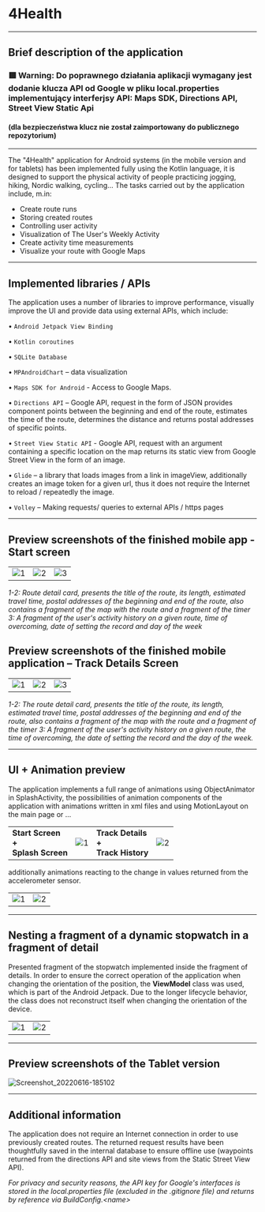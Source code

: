 # 4Health

------------------
## Brief description of the application

###  🟥 Warning: Do poprawnego działania aplikacji wymagany jest dodanie klucza API od Google w pliku local.properties implementujący interferjsy API: Maps SDK, Directions API,  Street View Static Api
#### (dla bezpieczeństwa klucz nie został zaimportowany do publicznego repozytorium)
---------------

The "4Health" application for Android systems (in the mobile version and for tablets) has been implemented fully using the Kotlin language, it is designed to support the physical activity of people practicing jogging, hiking, Nordic walking, cycling...  The tasks carried out by the application include, m.in: 

<ul>
  <li>Create route runs</li>
  
 <li>Storing created routes </li>

 <li>Controlling user activity </li>

 <li>Visualization of The User's Weekly Activity </li>

 <li>Create activity time measurements  </li>

 <li>Visualize your route with Google Maps </li>
  
</ul>

----------------
## Implemented libraries / APIs

The application uses a number of libraries to improve performance, visually improve the UI and provide data using external APIs, which include:


• `Android Jetpack View Binding`
  
• `Kotlin coroutines`

• `SQLite Database`

• `MPAndroidChart` – data visualization

• `Maps SDK for Android` - Access to Google Maps. 

• `Directions API` – Google API, request in the form of JSON provides component points between the beginning and end of the route, estimates the time of the route, determines the distance and returns postal addresses of specific points. 

• `Street View Static API` - Google API, request with an argument containing a specific location on the map returns its static view from Google Street View in the form of an image.

• `Glide` – a library that loads images from a link in imageView, additionally creates an image token for a given url, thus it does not require the Internet to reload / repeatedly the image. 

• `Volley` – Making requests/ queries to external APIs / https pages 
  


----------------------
## Preview screenshots of the finished mobile app - Start screen

<table>
  <tr>
    <td> <img src="https://user-images.githubusercontent.com/77066408/175125697-a63666be-a5f8-416a-953b-b535c0458a77.png"  alt="1"></td>
    <td> <img src="https://user-images.githubusercontent.com/77066408/175125066-80e2d2e7-477c-41d0-b754-5b9647980eec.png"  alt="2"></td>
    <td> <img src="https://user-images.githubusercontent.com/77066408/175125935-6762536d-83cd-42a6-a886-bdd7cb4977a7.png"  alt="3"></td>
    
  </tr> 
</table>

<i>1-2: Route detail card, presents the title of the route, its length, estimated travel time, postal addresses of the beginning and end of the route, also contains a fragment of the map with the route and a fragment of the timer 3: A fragment of the user's activity history on a given route, time of overcoming, date of setting the record and day of the week</i>

## Preview screenshots of the finished mobile application – Track Details Screen

<table>
  <tr>
    <td> <img src="https://user-images.githubusercontent.com/77066408/175127428-b86b4f1f-4faa-41b8-a062-da2317900d1a.png"  alt="1"></td>
    <td> <img src="https://user-images.githubusercontent.com/77066408/175127571-091ca9e5-9e45-4359-a20f-fca23479434a.png"  alt="2"></td>
    <td> <img src="https://user-images.githubusercontent.com/77066408/175127825-0a0d710c-b243-4019-b421-d5b8d6053f8e.png"  alt="3"></td>
    
  </tr> 
</table>

<i>1-2: The route detail card, presents the title of the route, its length, estimated travel time, postal addresses of the beginning and end of the route, also contains a fragment of the map with the route and a fragment of the timer 3: A fragment of the user's activity history on a given route, the time of overcoming, the date of setting the record and the day of the week. </i>

-------------
## UI + Animation preview

The application implements a full range of animations using ObjectAnimator in SplashActivity, the possibilities of animation components of the application with animations written in xml files and using MotionLayout on the main page or ...

<table >
  <tr>
    <td> <b> Start Screen</br> + </br>Splash Screen </b> </td>
    <td> <img src="https://user-images.githubusercontent.com/77066408/175133342-0b2caaae-a5ed-4578-b12c-57469fd3f343.gif"  alt="1"></td>
    <td> <b> Track Details</br> + </br>Track History </b> </td>
    <td> <img src="https://user-images.githubusercontent.com/77066408/175134130-d9d9daff-34d6-4a13-b33b-490e591b3d49.gif"  alt="2"></td>
 
    
  </tr> 
</table>

additionally animations reacting to the change in values returned from the accelerometer sensor.

<table>
  <tr>
    <td> <img src="https://user-images.githubusercontent.com/77066408/175136396-60359aa3-b2c3-4654-a5ad-7f73e3a81e87.png"  alt="1"></td>
    <td> <img src="https://user-images.githubusercontent.com/77066408/175136557-b92b5c45-c6ba-4170-80b8-e58c6ae5e382.png"  alt="2"></td>
  </tr> 
</table>


---------------
## Nesting a fragment of a dynamic stopwatch in a fragment of detail

Presented fragment of the stopwatch implemented inside the fragment of details. In order to ensure the correct operation of the application when changing the orientation of the position, the <b>ViewModel</b> class was used, which is part of the Android Jetpack. Due to the longer lifecycle behavior, the class does not reconstruct itself when changing the orientation of the device. 

<table>
  <tr>
    <td> <img src="https://user-images.githubusercontent.com/77066408/175140036-d8976d98-d13b-4670-abb4-d48b58342c6d.png"  alt="1"></td>
    <td> <img src="https://user-images.githubusercontent.com/77066408/175140268-0c6f063d-b672-4cff-8d56-b434dd26cdea.png"  alt="2"></td>
  </tr> 
</table>

---------------
##  Preview screenshots of the Tablet version
![Screenshot_20220616-185102](https://user-images.githubusercontent.com/77066408/175141901-a8d51156-7566-438f-8c6c-d3ad52625af2.png)


-----------------------
## Additional information


The application does not require an Internet connection in order to use previously created routes. The returned request results have been thoughtfully saved in the internal database to ensure offline use (waypoints returned from the directions API and site views from the Static Street View API).

<i> For privacy and security reasons, the API key for Google's interfaces is stored in the local.properties file (excluded in the .gitignore file) and returns by reference via BuildConfig.&lt;name&gt;</i>



